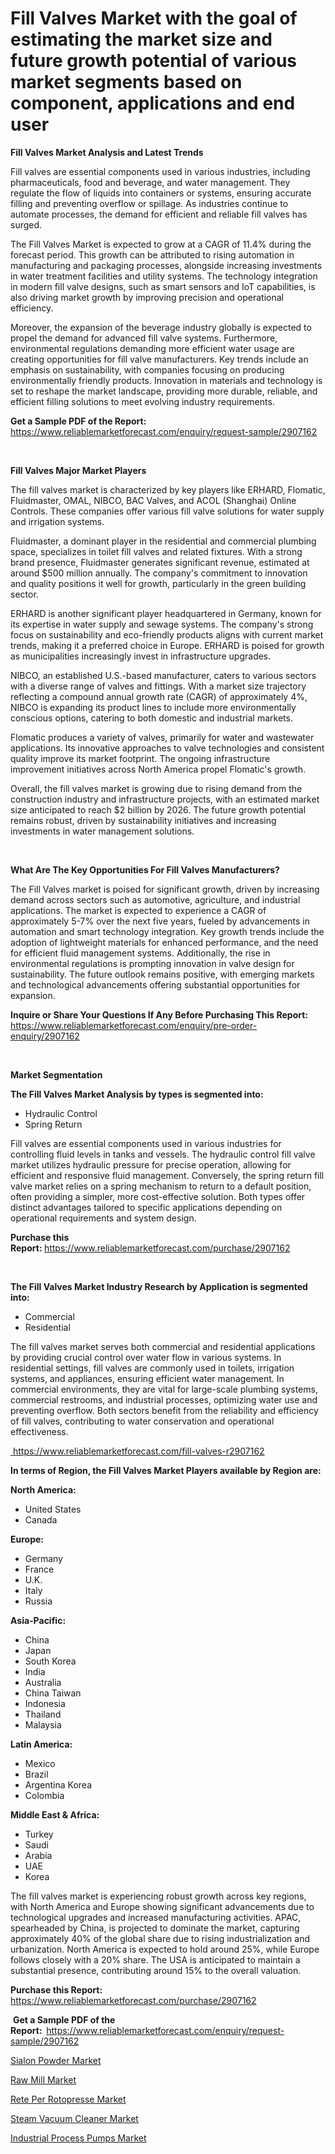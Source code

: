 <p><h1>Fill Valves Market with the goal of estimating the market size and future growth potential of various market segments based on component, applications and end user</h1></p><p><strong>Fill Valves Market Analysis and Latest Trends</strong></p>
<p><p>Fill valves are essential components used in various industries, including pharmaceuticals, food and beverage, and water management. They regulate the flow of liquids into containers or systems, ensuring accurate filling and preventing overflow or spillage. As industries continue to automate processes, the demand for efficient and reliable fill valves has surged.</p><p>The Fill Valves Market is expected to grow at a CAGR of 11.4% during the forecast period. This growth can be attributed to rising automation in manufacturing and packaging processes, alongside increasing investments in water treatment facilities and utility systems. The technology integration in modern fill valve designs, such as smart sensors and IoT capabilities, is also driving market growth by improving precision and operational efficiency.</p><p>Moreover, the expansion of the beverage industry globally is expected to propel the demand for advanced fill valve systems. Furthermore, environmental regulations demanding more efficient water usage are creating opportunities for fill valve manufacturers. Key trends include an emphasis on sustainability, with companies focusing on producing environmentally friendly products. Innovation in materials and technology is set to reshape the market landscape, providing more durable, reliable, and efficient filling solutions to meet evolving industry requirements.</p></p>
<p><strong>Get a Sample PDF of the Report:&nbsp;</strong> <a href="https://www.reliablemarketforecast.com/enquiry/request-sample/2907162?utm_campaign=1890&utm_medium=2&utm_source=Github&utm_content=ia&utm_term=12032025&utm_id=fill-valves">https://www.reliablemarketforecast.com/enquiry/request-sample/2907162</a></p>
<p>&nbsp;</p>
<p><strong>Fill Valves Major Market Players</strong></p>
<p><p>The fill valves market is characterized by key players like ERHARD, Flomatic, Fluidmaster, OMAL, NIBCO, BAC Valves, and ACOL (Shanghai) Online Controls. These companies offer various fill valve solutions for water supply and irrigation systems.</p><p>Fluidmaster, a dominant player in the residential and commercial plumbing space, specializes in toilet fill valves and related fixtures. With a strong brand presence, Fluidmaster generates significant revenue, estimated at around $500 million annually. The company's commitment to innovation and quality positions it well for growth, particularly in the green building sector.</p><p>ERHARD is another significant player headquartered in Germany, known for its expertise in water supply and sewage systems. The company's strong focus on sustainability and eco-friendly products aligns with current market trends, making it a preferred choice in Europe. ERHARD is poised for growth as municipalities increasingly invest in infrastructure upgrades.</p><p>NIBCO, an established U.S.-based manufacturer, caters to various sectors with a diverse range of valves and fittings. With a market size trajectory reflecting a compound annual growth rate (CAGR) of approximately 4%, NIBCO is expanding its product lines to include more environmentally conscious options, catering to both domestic and industrial markets.</p><p>Flomatic produces a variety of valves, primarily for water and wastewater applications. Its innovative approaches to valve technologies and consistent quality improve its market footprint. The ongoing infrastructure improvement initiatives across North America propel Flomatic's growth.</p><p>Overall, the fill valves market is growing due to rising demand from the construction industry and infrastructure projects, with an estimated market size anticipated to reach $2 billion by 2026. The future growth potential remains robust, driven by sustainability initiatives and increasing investments in water management solutions.</p></p>
<p>&nbsp;</p>
<p><strong>What Are The Key Opportunities For Fill Valves Manufacturers?</strong></p>
<p><p>The Fill Valves market is poised for significant growth, driven by increasing demand across sectors such as automotive, agriculture, and industrial applications. The market is expected to experience a CAGR of approximately 5-7% over the next five years, fueled by advancements in automation and smart technology integration. Key growth trends include the adoption of lightweight materials for enhanced performance, and the need for efficient fluid management systems. Additionally, the rise in environmental regulations is prompting innovation in valve design for sustainability. The future outlook remains positive, with emerging markets and technological advancements offering substantial opportunities for expansion.</p></p>
<p><strong>Inquire or Share Your Questions If Any Before Purchasing This Report:</strong> <a href="https://www.reliablemarketforecast.com/enquiry/pre-order-enquiry/2907162?utm_campaign=1890&utm_medium=2&utm_source=Github&utm_content=ia&utm_term=12032025&utm_id=fill-valves">https://www.reliablemarketforecast.com/enquiry/pre-order-enquiry/2907162</a></p>
<p>&nbsp;</p>
<p><strong>Market Segmentation</strong></p>
<p><strong>The Fill Valves Market Analysis by types is segmented into:</strong></p>
<p><ul><li>Hydraulic Control</li><li>Spring Return</li></ul></p>
<p><p>Fill valves are essential components used in various industries for controlling fluid levels in tanks and vessels. The hydraulic control fill valve market utilizes hydraulic pressure for precise operation, allowing for efficient and responsive fluid management. Conversely, the spring return fill valve market relies on a spring mechanism to return to a default position, often providing a simpler, more cost-effective solution. Both types offer distinct advantages tailored to specific applications depending on operational requirements and system design.</p></p>
<p><strong>Purchase this Report:&nbsp;</strong><a href="https://www.reliablemarketforecast.com/purchase/2907162?utm_campaign=1890&utm_medium=2&utm_source=Github&utm_content=ia&utm_term=12032025&utm_id=fill-valves">https://www.reliablemarketforecast.com/purchase/2907162</a></p>
<p>&nbsp;</p>
<p><strong>The Fill Valves Market Industry Research by Application is segmented into:</strong></p>
<p><ul><li>Commercial</li><li>Residential</li></ul></p>
<p><p>The fill valves market serves both commercial and residential applications by providing crucial control over water flow in various systems. In residential settings, fill valves are commonly used in toilets, irrigation systems, and appliances, ensuring efficient water management. In commercial environments, they are vital for large-scale plumbing systems, commercial restrooms, and industrial processes, optimizing water use and preventing overflow. Both sectors benefit from the reliability and efficiency of fill valves, contributing to water conservation and operational effectiveness.</p></p>
<p><a href="https://www.reliablemarketforecast.com/fill-valves-r2907162?utm_campaign=1890&utm_medium=2&utm_source=Github&utm_content=ia&utm_term=12032025&utm_id=fill-valves">&nbsp;https://www.reliablemarketforecast.com/fill-valves-r2907162</a></p>
<p><strong>In terms of Region, the Fill Valves Market Players available by Region are:</strong></p>
<p>
    <p> <strong> North America: </strong>
        <ul>
            <li>United States</li>
            <li>Canada</li>
        </ul>
        </p> 
    <p> <strong> Europe: </strong>
        <ul>
            <li>Germany</li>
            <li>France</li>
            <li>U.K.</li>
            <li>Italy</li>
            <li>Russia</li>
        </ul>
        </p> 
    <p> <strong> Asia-Pacific: </strong>
        <ul>
            <li>China</li>
            <li>Japan</li>
            <li>South Korea</li>
            <li>India</li>
            <li>Australia</li>
            <li>China Taiwan</li>
            <li>Indonesia</li>
            <li>Thailand</li>
            <li>Malaysia</li>
        </ul>
        </p> 
    <p> <strong> Latin America: </strong>
        <ul>
            <li>Mexico</li>
            <li>Brazil</li>
            <li>Argentina Korea</li>
            <li>Colombia</li>
        </ul>
        </p> 
    <p> <strong> Middle East & Africa: </strong>
        <ul>
            <li>Turkey</li>
            <li>Saudi</li>
            <li>Arabia</li>
            <li>UAE</li>
            <li>Korea</li>
        </ul>
    </p>
    </p>
<p><p>The fill valves market is experiencing robust growth across key regions, with North America and Europe showing significant advancements due to technological upgrades and increased manufacturing activities. APAC, spearheaded by China, is projected to dominate the market, capturing approximately 40% of the global share due to rising industrialization and urbanization. North America is expected to hold around 25%, while Europe follows closely with a 20% share. The USA is anticipated to maintain a substantial presence, contributing around 15% to the overall valuation.</p></p>
<p><strong>Purchase this Report: </strong><a href="https://www.reliablemarketforecast.com/purchase/2907162?utm_campaign=1890&utm_medium=2&utm_source=Github&utm_content=ia&utm_term=12032025&utm_id=fill-valves">https://www.reliablemarketforecast.com/purchase/2907162</a></p>
<p>&nbsp;<strong>Get a Sample PDF of the Report:&nbsp;&nbsp;</strong><a href="https://www.reliablemarketforecast.com/enquiry/request-sample/2907162?utm_campaign=1890&utm_medium=2&utm_source=Github&utm_content=ia&utm_term=12032025&utm_id=fill-valves">https://www.reliablemarketforecast.com/enquiry/request-sample/2907162</a></p>
<p><strong></strong></p>
<p><p><a href="https://github.com/sefathlehki/Market-Research-Report-List-1/blob/main/sialon-powder-market.md?utm_campaign=1890&utm_medium=2&utm_source=Github&utm_content=ia&utm_term=12032025&utm_id=fill-valves">Sialon Powder Market</a></p><p><a href="https://github.com/doljanzwald/Market-Research-Report-List-1/blob/main/raw-mill-market.md?utm_campaign=1890&utm_medium=2&utm_source=Github&utm_content=ia&utm_term=12032025&utm_id=fill-valves">Raw Mill Market</a></p><p><a href="https://github.com/shamstirroc7/Market-Research-Report-List-1/blob/main/rete-per-rotopresse-market.md?utm_campaign=1890&utm_medium=2&utm_source=Github&utm_content=ia&utm_term=12032025&utm_id=fill-valves">Rete Per Rotopresse Market</a></p><p><a href="https://github.com/tumacaakesha78/Market-Research-Report-List-1/blob/main/steam-vacuum-cleaner-market.md?utm_campaign=1890&utm_medium=2&utm_source=Github&utm_content=ia&utm_term=12032025&utm_id=fill-valves">Steam Vacuum Cleaner Market</a></p><p><a href="https://github.com/casimbrhelck/Market-Research-Report-List-1/blob/main/industrial-process-pumps-market.md?utm_campaign=1890&utm_medium=2&utm_source=Github&utm_content=ia&utm_term=12032025&utm_id=fill-valves">Industrial Process Pumps Market</a></p></p>